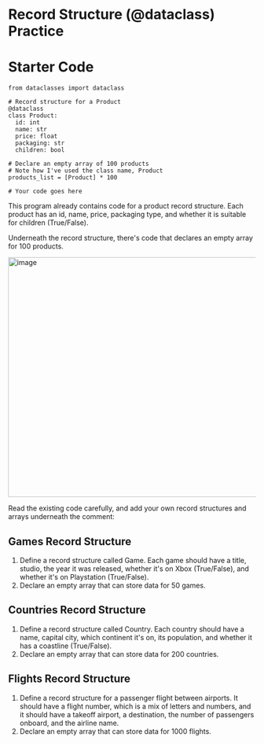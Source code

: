 # Record Structure (@dataclass) Practice

# Starter Code
```
from dataclasses import dataclass

# Record structure for a Product
@dataclass
class Product:
  id: int
  name: str
  price: float
  packaging: str
  children: bool

# Declare an empty array of 100 products
# Note how I've used the class name, Product
products_list = [Product] * 100

# Your code goes here

```

This program already contains code for a product record structure. Each product has an id, name, price, packaging type, and whether it is suitable for children (True/False).

Underneath the record structure, there's code that declares an empty array for 100 products.

<img width="1223" height="488" alt="image" src="https://github.com/user-attachments/assets/781c66aa-b5ef-446f-886e-7f795d6fefe4" />

Read the existing code carefully, and add your own record structures and arrays underneath the comment:

## Games Record Structure
1. Define a record structure called Game. Each game should have a title, studio, the year it was released, whether it's on Xbox (True/False), and whether it's on Playstation (True/False).
2. Declare an empty array that can store data for 50 games.

## Countries Record Structure
1. Define a record structure called Country. Each country should have a name, capital city, which continent it's on, its population, and whether it has a coastline (True/False).
2. Declare an empty array that can store data for 200 countries.

## Flights Record Structure
1. Define a record structure for a passenger flight between airports. It should have a flight number, which is a mix of letters and numbers, and it should have a takeoff airport, a destination, the number of passengers onboard, and the airline name.
2. Declare an empty array that can store data for 1000 flights.
